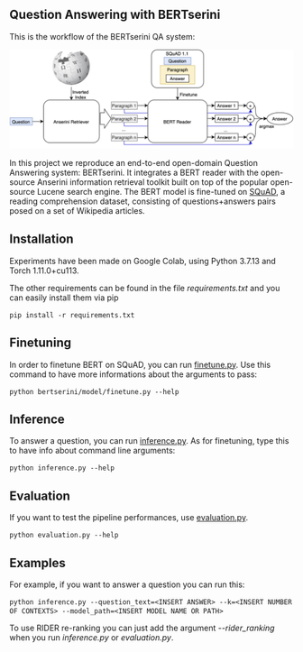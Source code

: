 ## Question Answering with BERTserini

This is the workflow of the BERTserini QA system:

![workflow](fig/BERTserini_workflow.png)

In this project we reproduce
an end-to-end open-domain Question Answering system: BERTserini. It integrates a
BERT reader with the open-source Anserini information retrieval
toolkit built on top of the popular open-source Lucene search
engine. The BERT model is fine-tuned on [SQuAD](https://arxiv.org/abs/1606.05250), a reading
comprehension dataset, consisting of questions+answers pairs
posed on a set of Wikipedia articles.

## Installation

Experiments have been made on Google Colab, using Python 3.7.13 and Torch 1.11.0+cu113. 

The other requirements can be found in the file _requirements.txt_ and you can easily install them via pip
```console
pip install -r requirements.txt
```

## Finetuning

In order to finetune BERT on SQuAD, you can run [finetune.py](bertserini/model/finetune.py).
Use this command to have more informations about the arguments to pass:
```console
python bertserini/model/finetune.py --help
```

## Inference

To answer a question, you can run [inference.py](inference.py).
As for finetuning, type this to have info about command line arguments:
```console
python inference.py --help
```

## Evaluation

If you want to test the pipeline performances, use [evaluation.py](evaluation.py).
```console
python evaluation.py --help
```

## Examples

For example, if you want to answer a question you can run this:
```console
python inference.py --question_text=<INSERT ANSWER> --k=<INSERT NUMBER OF CONTEXTS> --model_path=<INSERT MODEL NAME OR PATH>
```
To use RIDER re-ranking you can just add the argument _--rider_ranking_ when you run _inference.py_ or _evaluation.py_. 
